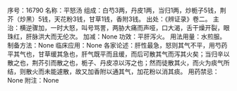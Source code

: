 序号：16790
名称：平怒汤
组成：白芍3两，丹皮1两，当归1两，炒栀子5钱，荆芥（炒黑）5钱，天花粉3钱，甘草1钱，香附3钱。
出处：《辨证录》卷二。
主治：横逆骤加，一时大怒，叫号骂詈，两胁大痛而声哑，口大渴，舌干燥开裂，眼珠红，肝脉洪大而无伦次。
加减：None
功效：平肝泻火。
用法用量：水煎服。
制备方法：None
临床应用：None
各家论述：肝性最急，怒则其气不平，用芍药平其气也，甘草缓其急也，肝气既平而且缓，而后可散其气而泻其火矣；当归辛以散之也，荆芥引而散之也，栀子、丹皮凉以泻之也；然而徒散其火，而火为痰气所结，则散火而未能遽散，故又加香附以通其气，加花粉以消其痰。
用药禁忌：None
附注：None
